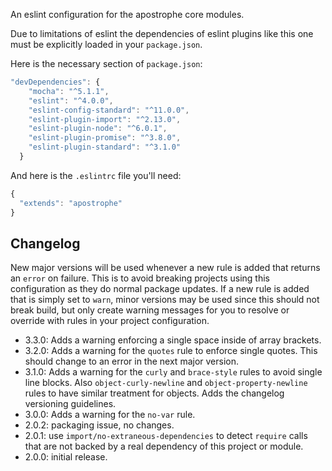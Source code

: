 An eslint configuration for the apostrophe core modules.

Due to limitations of eslint the dependencies of eslint plugins like this one
must be explicitly loaded in your `package.json`.

Here is the necessary section of `package.json`:

```javascript
"devDependencies": {
    "mocha": "^5.1.1",
    "eslint": "^4.0.0",
    "eslint-config-standard": "^11.0.0",
    "eslint-plugin-import": "^2.13.0",
    "eslint-plugin-node": "^6.0.1",
    "eslint-plugin-promise": "^3.8.0",
    "eslint-plugin-standard": "^3.1.0"
  }
```

And here is the `.eslintrc` file you'll need:

```javascript
{
  "extends": "apostrophe"
}
```

## Changelog
New major versions will be used whenever a new rule is added that returns an `error` on failure. This is to avoid breaking projects using this configuration as they do normal package updates. If a new rule is added that is simply set to `warn`, minor versions may be used since this should not break build, but only create warning messages for you to resolve or override with rules in your project configuration.

- 3.3.0: Adds a warning enforcing a single space inside of array brackets.
- 3.2.0: Adds a warning for the `quotes` rule to enforce single quotes. This should change to an error in the next major version.
- 3.1.0: Adds a warning for the `curly` and `brace-style` rules to avoid single line blocks. Also `object-curly-newline` and `object-property-newline` rules to have similar treatment for objects. Adds the changelog versioning guidelines.
- 3.0.0: Adds a warning for the `no-var` rule.
- 2.0.2: packaging issue, no changes.
- 2.0.1: use `import/no-extraneous-dependencies` to detect `require` calls that are not backed by a real dependency of this project or module.
- 2.0.0: initial release.
